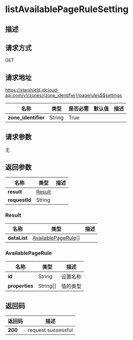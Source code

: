 # listAvailablePageRuleSetting


## 描述


## 请求方式
GET

## 请求地址
https://starshield.jdcloud-api.com/v1/zones/{zone_identifier}/pagerules$$settings

|名称|类型|是否必需|默认值|描述|
|---|---|---|---|---|
|**zone_identifier**|String|True| | |

## 请求参数
无


## 返回参数
|名称|类型|描述|
|---|---|---|
|**result**|[Result](listAvailablePageRuleSetting#result)| |
|**requestId**|String| |

### <div id="result">Result</div>
|名称|类型|描述|
|---|---|---|
|**dataList**|[AvailablePageRule[]](listAvailablePageRuleSetting#availablepagerule)| |
### <div id="availablepagerule">AvailablePageRule</div>
|名称|类型|描述|
|---|---|---|
|**id**|String|设置名称|
|**properties**|String[]|值的类型|

## 返回码
|返回码|描述|
|---|---|
|**200**|request successful|
